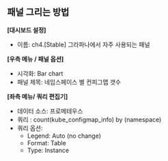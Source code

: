## 패널 그리는 방법

**[대시보드 설정]**
* 이름: ch4.[Stable] 그라파나에서 자주 사용되는 패널

**[우측 메뉴 / 패널 옵션]**
* 시각화: Bar chart
* 패널 제목: 네임스페이스 별 컨피그맵 갯수

**[좌측 메뉴/ 쿼리 편집기]**
* 데이터 소스: 프로메테우스
* 쿼리 : count(kube_configmap_info) by (namespace) 
* 쿼리 옵션:
  - Legend: Auto (no change)
  - Format: Table
  - Type: Instance 
